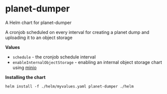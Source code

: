 # planet-dumper
A Helm chart for planet-dumper

A cronjob scheduled on every interval for creating a planet dump and uploading it to an object storage

**Values**

- `schedule` - the cronjob schedule interval
- `enableInternalObjectStorage` - enabling an internal object storage chart using [minio](https://artifacthub.io/packages/helm/bitnami/minio)

**Installing the chart**

```
helm install -f ./helm/myvalues.yaml planet-dumper ./helm
```